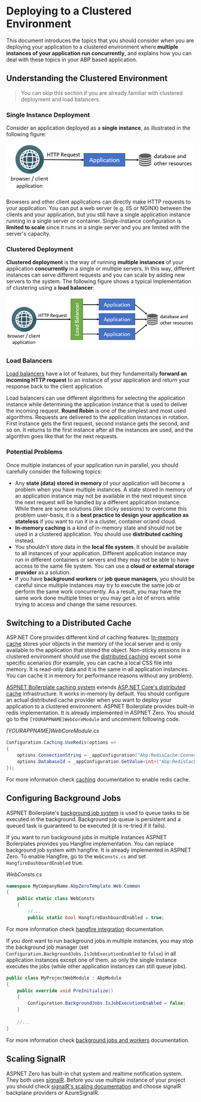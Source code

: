 # Deploying to a Clustered Environment

This document introduces the topics that you should consider when you are deploying your application to a clustered environment where **multiple instances of your application run concurrently**, and explains how you can deal with these topics in your ABP based application.


## Understanding the Clustered Environment

> You can skip this section if you are already familiar with clustered deployment and load balancers.

### Single Instance Deployment

Consider an application deployed as a **single instance**, as illustrated in the following figure:

![deployment-single-instance](./images/deployment-single-instance.png)

Browsers and other client applications can directly make HTTP requests to your application. You can put a web server (e.g. IIS or NGINX) between the clients and your application, but you still have a single application instance running in a single server or container. Single-instance configuration is **limited to scale** since it runs in a single server and you are limited with the server's capacity.

### Clustered Deployment

**Clustered deployment** is the way of running **multiple instances** of your application **concurrently** in a single or multiple servers. In this way, different instances can serve different requests and you can scale by adding new servers to the system. The following figure shows a typical implementation of clustering using a **load balancer**:

![deployment-clustered](./images/deployment-clustered.png)

### Load Balancers

[Load balancers](https://en.wikipedia.org/wiki/Load_balancing_(computing)) have a lot of features, but they fundamentally **forward an incoming HTTP request** to an instance of your application and return your response back to the client application.

Load balancers can use different algorithms for selecting the application instance while determining the application instance that is used to deliver the incoming request. **Round Robin** is one of the simplest and most used algorithms. Requests are delivered to the application instances in rotation. First instance gets the first request, second instance gets the second, and so on. It returns to the first instance after all the instances are used, and the algorithm goes like that for the next requests.

### Potential Problems

Once multiple instances of your application run in parallel, you should carefully consider the following topics:

* Any **state (data) stored in memory** of your application will become a problem when you have multiple instances. A state stored in memory of an application instance may not be available in the next request since the next request will be handled by a different application instance. While there are some solutions (like sticky sessions) to overcome this problem user-basis, it is a **best practice to design your application as stateless** if you want to run it in a cluster, container or/and cloud.
* **In-memory caching** is a kind of in-memory state and should not be used in a clustered application. You should use **distributed caching** instead.
* You shouldn't store data in the **local file system**. It should be available to all instances of your application. Different application instance may run in different containers or servers and they may not be able to have access to the same file system. You can use a **cloud or external storage provider** as a solution.
* If you have **background workers** or **job queue managers**, you should be careful since multiple instances may try to execute the same job or perform the same work concurrently. As a result, you may have the same work done multiple times or you may get a lot of errors while trying to access and change the same resources.

## Switching to a Distributed Cache

ASP.NET Core provides different kind of caching features. [In-memory cache](https://docs.microsoft.com/en-us/aspnet/core/performance/caching/memory) stores your objects in the memory of the local server and is only available to the application that stored the object. Non-sticky sessions in a clustered environment should use the [distributed caching](https://docs.microsoft.com/en-us/aspnet/core/performance/caching/distributed) except some specific scenarios (for example, you can cache a local CSS file into memory. It is read-only data and it is the same in all application instances. You can cache it in memory for performance reasons without any problem).

[ASPNET Boilerplate caching system](https://aspnetboilerplate.com/Pages/Documents/Caching) extends [ASP.NET Core's distributed cache](https://docs.microsoft.com/en-us/aspnet/core/performance/caching/distributed) infrastructure. It works in-memory by default. You should configure an actual distributed cache provider when you want to deploy your application to a clustered environment. ASPNET Boilerplate provides built-in redis implementation. It is already implemented in ASPNET Zero. You should go to the `[YOURAPPNAME]WebCoreModule` and uncomment following code.

_[YOURAPPNAME]WebCoreModule.cs_
```csharp
Configuration.Caching.UseRedis(options =>
{
    options.ConnectionString = _appConfiguration["Abp:RedisCache:ConnectionString"];
    options.DatabaseId = _appConfiguration.GetValue<int>("Abp:RedisCache:DatabaseId");
});
```

For more information check [caching](https://aspnetboilerplate.com/Pages/Documents/Caching#redis-cache-integration) documentation to enable redis cache. 

## Configuring Background Jobs

ASPNET Boilerplate's [background job system](https://aspnetboilerplate.com/Pages/Documents/Background-Jobs-And-Workers) is used to queue tasks to be executed in the background. Background job queue is persistent and a queued task is guaranteed to be executed (it is re-tried if it fails).

If you want to run background jobs in multiple instances ASPNET Boilerplates provides you Hangfire implementation. You can replace background job system with hangfire. It is already implemented in ASPNET Zero. To enable Hangfire, go to the `WebConsts.cs` and set `HangfireDashboardEnabled` true.

_WebConsts.cs_
```csharp
namespace MyCompanyName.AbpZeroTemplate.Web.Common
{
    public static class WebConsts
    {
        //...
        public static bool HangfireDashboardEnabled = true;
```

For more information check [hangfire integration](https://docs.aspnetzero.com/en/aspnet-core-mvc/latest/Infrastructure-Background-Jobs) documentation.

If you dont want to run background jobs in multiple instances, you may stop the background job manager (set `Configuration.BackgroundJobs.IsJobExecutionEnabled` to `false`) in all application instances except one of them, so only the single instance executes the jobs (while other application instances can still queue jobs).

```csharp
public class MyProjectWebModule : AbpModule
{
    public override void PreInitialize()
    {
        Configuration.BackgroundJobs.IsJobExecutionEnabled = false;
    }

    //...
}
```

For more information check [background jobs and workers](https://aspnetboilerplate.com/Pages/Documents/Background-Jobs-And-Workers) documentation.

## Scaling SignalR

ASPNET Zero has built-in chat system and realtime notification system. They both uses [signalR](https://docs.microsoft.com/en-us/aspnet/core/signalr/introduction). Before you use multiple instance of your project you should check [signalR's scaling documentation](https://docs.microsoft.com/en-us/aspnet/core/signalr/scale) and choose signalR backplane providers or AzureSignalR. 